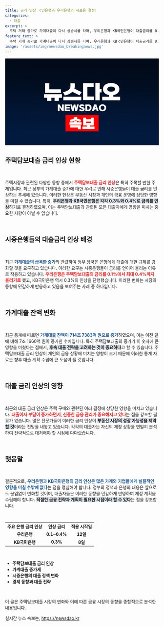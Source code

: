 ```yaml
---
title: 금리 인상 국민은행과 우리은행의 새로운 결정!
categories:
  - 대출
excerpt: >
  주택 거래 증가로 가계대출이 다시 상승세를 타며, 우리은행과 KB국민은행이 대출금리를 0.3%~0.4% 인상합니다. 정부의 대출 규제에도 불구하고 대출 잔액은 급증하고 있어, 금융 시장의 긴장감이 고조되고 있습니다. 클릭해 자세한 소식을 확인하세요!
feature_text: >
  주택 거래 증가로 가계대출이 다시 상승세를 타며, 우리은행과 KB국민은행이 대출금리를 0.3%~0.4% 인상합니다. 정부의 대출 규제에도 불구하고 대출 잔액은 급증하고 있어, 금융 시장의 긴장감이 고조되고 있습니다. 클릭해 자세한 소식을 확인하세요!
image: '/assets/img/newsdao_breakingnews.jpg'
---
```


<p><img src="/assets/img/newsdao_breakingnews.jpg" alt="ontimetimes 속보" /></p>

<h2 data-ke-size="size26">주택담보대출 금리 인상 현황</h2>

<p data-ke-size="size16">&nbsp;</p>

<p>주택시장과 관련된 다양한 동향 중에서 <b><span style="color: #ee2323;">주택담보대출 금리 인상</span></b>은 특히 주목할 만한 주제입니다. 최근 정부의 가계대출 증가에 대한 우려로 인해 시중은행들이 대출 금리를 인상하는 추세에 있습니다. 이러한 현상은 부동산 시장과 개인의 금융 운영에 상당한 영향을 미칠 수 있습니다. 특히, <b><span style="background-color: #21538527;">우리은행과 KB국민은행은 각각 0.3%와 0.4%로 금리를 인상</span></b>하기로 결정하였으며, 이는 주택담보대출과 관련된 모든 대출자에게 영향을 미치는 중요한 사항이 아닐 수 없습니다. </p>

<p data-ke-size="size16">&nbsp;</p>

<h2 data-ke-size="size26">시중은행들의 대출금리 인상 배경</h2>

<p data-ke-size="size16">&nbsp;</p>

<p>최근 <b><span style="color: #1a5490;">가계대출의 급격한 증가</span></b>와 관련하여 정부 당국은 은행에게 대출에 대한 규제를 강화할 것을 요구하고 있습니다. 이러한 요구는 시중은행들이 금리를 연이어 올리는 이유로 작용하고 있습니다. <b><span style="color: #ee2323;">우리은행은 주택담보대출의 금리를 0.1%에서 최대 0.4%까지 올리기로</span></b> 했고, KB국민은행 역시 0.3%의 인상을 단행했습니다. 이러한 변화는 시장의 동향에 민감하게 반응하고 있음을 보여주는 사례 중 하나입니다. </p>

<p data-ke-size="size16">&nbsp;</p>

<h2 data-ke-size="size26">가계대출 잔액 변화</h2>

<p data-ke-size="size16">&nbsp;</p>

<p>최근 통계에 따르면 <b><span style="color: #1a5490;">가계대출 잔액이 714조 7383억 원으로 증가</span></b>하였으며, 이는 이전 달에 비해 7조 1660억 원이 증가한 수치입니다. 특히 주택담보대출의 증가가 이 숫자에 큰 영향을 미쳤다는 점에서, <b><span style="background-color: #21538527;">후속 대출 전략을 고려하는 것이 중요하다</span></b>고 할 수 있습니다. 주택담보대출 금리 인상이 개인의 금융 상황에 미치는 영향이 크기 때문에 이러한 통계 자료는 향후 대출 계획 수립에 큰 도움이 될 것입니다. </p>

<p data-ke-size="size16">&nbsp;</p>

<h2 data-ke-size="size26">대출 금리 인상의 영향</h2>

<p data-ke-size="size16">&nbsp;</p>

<p>최근의 대출 금리 인상은 주택 구매와 관련된 여러 결정에 상당한 영향을 미치고 있습니다. <b><span style="color: #ee2323;">대출이자 부담이 증가하면서, 신중한 금융 관리가 중요해지고 있다</span></b>는 점을 강조할 필요가 있습니다. 많은 전문가들이 이러한 금리 인상이 <b><span style="background-color: #21538527;">부동산 시장의 성장 가능성을 제약할 것</span></b>이라는 전망을 내놓고 있습니다. 각각의 대출자는 자신의 재정 상황을 면밀히 분석하여 전략적으로 대처해야 할 시점에 다다랐습니다. </p>

<p data-ke-size="size16">&nbsp;</p>

<h2 data-ke-size="size26">맺음말</h2>

<p data-ke-size="size16">&nbsp;</p>

<p>결론적으로, <b><span style="color: #1a5490;">우리은행과 KB국민은행의 금리 인상은 많은 가계와 기업들에게 실질적인 영향을 미칠 수밖에 없다</span></b>는 점을 명심해야 합니다. 정부의 정책과 은행의 대응은 앞으로도 끊임없이 변화할 것이며, 대출자들은 이러한 동향을 민감하게 반영하여 재정 계획을 수립해야 합니다. <b><span style="background-color: #21538527;">적절한 금융 전략과 계획이 필요한 시점이라 할 수 있다</span></b>는 점을 강조합니다. </p>

<p data-ke-size="size16">&nbsp;</p> 

<table style="width: 100%; border-collapse: collapse;">
<tr>
<td style="text-align: center; height: 17px;"><b>주요 은행 금리 인상</b></td>
<td style="text-align: center; height: 17px;"><b>인상 금리</b></td>
<td style="text-align: center; height: 17px;"><b>적용 시작일</b></td>
</tr>
<tr>
<td style="text-align: center; height: 17px;"><b>우리은행</b></td>
<td style="text-align: center; height: 17px;"><b>0.1~0.4%</b></td>
<td style="text-align: center; height: 17px;"><b>12일</b></td>
</tr>
<tr>
<td style="text-align: center; height: 17px;"><b>KB국민은행</b></td>
<td style="text-align: center; height: 17px;"><b>0.3%</b></td>
<td style="text-align: center; height: 17px;"><b>8일</b></td>
</tr>
</table> 

<p data-ke-size="size16">&nbsp;</p> 

<ul>
<li><b>주택담보대출 금리 인상</b></li>
<li><b>가계대출 증가세</b></li>
<li><b>시중은행의 대출 정책 변화</b></li>
<li><b>경제 동향과 대출 전략</b></li>
</ul> 

<p data-ke-size="size16">&nbsp;</p> 

<p>이 글은 주택담보대출 시장의 변화와 이에 따른 금융 시장의 동향을 종합적으로 분석한 내용입니다.</p>
실시간 뉴스 속보는, <a href="https://newsdao.kr" rel="dofollow">https://newsdao.kr</a>


